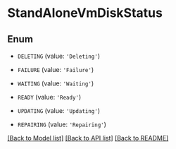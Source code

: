 # StandAloneVmDiskStatus


## Enum

* `DELETING` (value: `'Deleting'`)

* `FAILURE` (value: `'Failure'`)

* `WAITING` (value: `'Waiting'`)

* `READY` (value: `'Ready'`)

* `UPDATING` (value: `'Updating'`)

* `REPAIRING` (value: `'Repairing'`)

[[Back to Model list]](../README.md#documentation-for-models) [[Back to API list]](../README.md#documentation-for-api-endpoints) [[Back to README]](../README.md)


